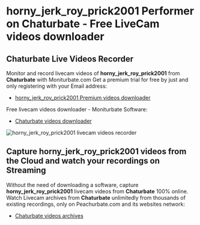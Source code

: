 # horny_jerk_roy_prick2001 Performer on Chaturbate - Free LiveCam videos downloader

## Chaturbate Live Videos Recorder

Monitor and record livecam videos of **horny_jerk_roy_prick2001** from **Chaturbate** with Moniturbate.com
Get a premium trial for free by just and only registering with your Email address:
* [horny_jerk_roy_prick2001 Premium videos downloader](https://moniturbate.com/request-demo-licence-key.html)

Free livecam videos downloader - Moniturbate Software:
* [Chaturbate videos downloader](https://moniturbate.com/moniturbate-download-software.html)

![horny_jerk_roy_prick2001 livecam videos recorder](https://peachurnet.com/templates/moniturbate-software.png)


## Capture horny_jerk_roy_prick2001 videos from the Cloud and watch your recordings on Streaming

Without the need of downloading a software, capture **horny_jerk_roy_prick2001** livecam videos from **Chaturbate** 100% online.
Watch Livecam archives from **Chaturbate** unlimitedly from thousands of existing recordings, only on Peachurbate.com and its websites network:
* [Chaturbate videos archives](https://peachurnet.com/)